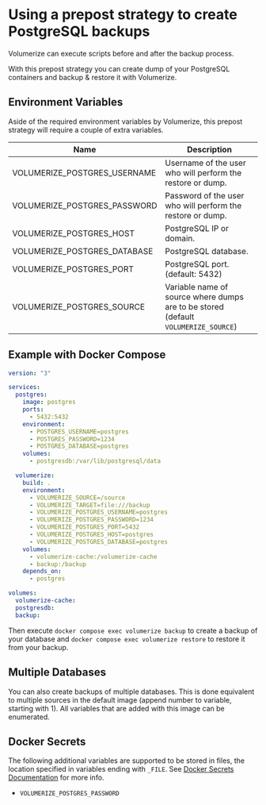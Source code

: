 # Using a prepost strategy to create PostgreSQL backups

Volumerize can execute scripts before and after the backup process.

With this prepost strategy you can create dump of your PostgreSQL containers and backup & restore it with Volumerize.

## Environment Variables

Aside of the required environment variables by Volumerize, this prepost strategy will require a couple of extra variables.

| Name                         | Description                                                                        |
| ---------------------------- | ---------------------------------------------------------------------------------- |
| VOLUMERIZE_POSTGRES_USERNAME | Username of the user who will perform the restore or dump.                         |
| VOLUMERIZE_POSTGRES_PASSWORD | Password of the user who will perform the restore or dump.                         |
| VOLUMERIZE_POSTGRES_HOST     | PostgreSQL IP or domain.                                                           |
| VOLUMERIZE_POSTGRES_DATABASE | PostgreSQL database.                                                               |
| VOLUMERIZE_POSTGRES_PORT     | PostgreSQL port. (default: 5432)                                                   |
| VOLUMERIZE_POSTGRES_SOURCE   | Variable name of source where dumps are to be stored (default `VOLUMERIZE_SOURCE`) |

## Example with Docker Compose

```YAML
version: "3"

services:
  postgres:
    image: postgres
    ports:
      - 5432:5432
    environment:
      - POSTGRES_USERNAME=postgres
      - POSTGRES_PASSWORD=1234
      - POSTGRES_DATABASE=postgres
    volumes:
      - postgresdb:/var/lib/postgresql/data

  volumerize:
    build: .
    environment:
      - VOLUMERIZE_SOURCE=/source
      - VOLUMERIZE_TARGET=file:///backup
      - VOLUMERIZE_POSTGRES_USERNAME=postgres
      - VOLUMERIZE_POSTGRES_PASSWORD=1234
      - VOLUMERIZE_POSTGRES_PORT=5432
      - VOLUMERIZE_POSTGRES_HOST=postgres
      - VOLUMERIZE_POSTGRES_DATABASE=postgres
    volumes:
      - volumerize-cache:/volumerize-cache
      - backup:/backup
    depends_on:
      - postgres

volumes:
  volumerize-cache:
  postgresdb:
  backup:
```

Then execute `docker compose exec volumerize backup` to create a backup of your database and `docker compose exec volumerize restore` to restore it from your backup.


## Multiple Databases

You can also create backups of multiple databases. This is done equivalent to multiple sources in the default image (append number to variable, starting with 1). All variables that are added with this image can be enumerated.

## Docker Secrets

The following additional variables are supported to be stored in files, the location specified in variables ending with `_FILE`. See [Docker Secrets Documentation](https://docs.docker.com/engine/swarm/secrets/) for more info.

- `VOLUMERIZE_POSTGRES_PASSWORD`
